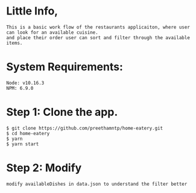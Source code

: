 # Little Info,
    This is a basic work flow of the restaurants applicaiton, where user can look for an available cuisine.
    and place their order user can sort and filter through the available items.

# System Requirements:
    Node: v10.16.3
    NPM: 6.9.0

# Step 1: Clone the app.
    $ git clone https://github.com/preethamntp/home-eatery.git
    $ cd home-eatery
    $ yarn
    $ yarn start


# Step 2: Modify 
    modify availableDishes in data.json to understand the filter better